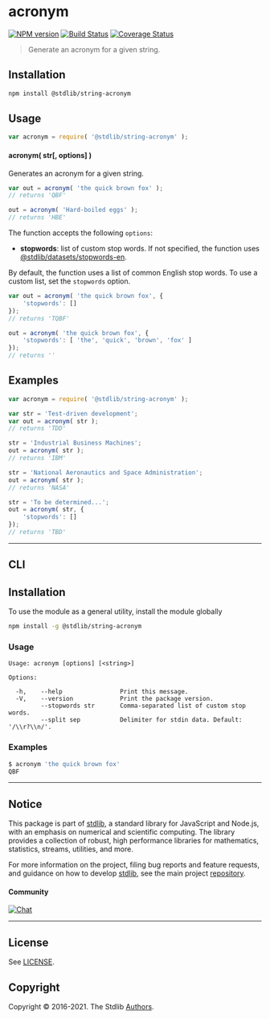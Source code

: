 <!--

@license Apache-2.0

Copyright (c) 2021 The Stdlib Authors.

Licensed under the Apache License, Version 2.0 (the "License");
you may not use this file except in compliance with the License.
You may obtain a copy of the License at

   http://www.apache.org/licenses/LICENSE-2.0

Unless required by applicable law or agreed to in writing, software
distributed under the License is distributed on an "AS IS" BASIS,
WITHOUT WARRANTIES OR CONDITIONS OF ANY KIND, either express or implied.
See the License for the specific language governing permissions and
limitations under the License.

-->

# acronym

[![NPM version][npm-image]][npm-url] [![Build Status][test-image]][test-url] [![Coverage Status][coverage-image]][coverage-url] <!-- [![dependencies][dependencies-image]][dependencies-url] -->

> Generate an acronym for a given string.

<!-- Section to include introductory text. Make sure to keep an empty line after the intro `section` element and another before the `/section` close. -->

<section class="intro">

</section>

<!-- /.intro -->

<!-- Package usage documentation. -->

<section class="installation">

## Installation

```bash
npm install @stdlib/string-acronym
```

</section>

<section class="usage">

## Usage

```javascript
var acronym = require( '@stdlib/string-acronym' );
```

#### acronym( str\[, options] )

Generates an acronym for a given string.

```javascript
var out = acronym( 'the quick brown fox' );
// returns 'QBF'

out = acronym( 'Hard-boiled eggs' );
// returns 'HBE'
```

The function accepts the following `options`:

-   **stopwords**: list of custom stop words. If not specified, the function uses [@stdlib/datasets/stopwords-en][@stdlib/datasets/stopwords-en].

By default, the function uses a list of common English stop words. To use a custom list, set the `stopwords` option.

```javascript
var out = acronym( 'the quick brown fox', {
    'stopwords': []
});
// returns 'TQBF'

out = acronym( 'the quick brown fox', {
    'stopwords': [ 'the', 'quick', 'brown', 'fox' ]
});
// returns ''
```

</section>

<!-- /.usage -->

<!-- Package usage notes. Make sure to keep an empty line after the `section` element and another before the `/section` close. -->

<section class="notes">

</section>

<!-- /.notes -->

<!-- Package usage examples. -->

<section class="examples">

## Examples

<!-- eslint no-undef: "error" -->

```javascript
var acronym = require( '@stdlib/string-acronym' );

var str = 'Test-driven development';
var out = acronym( str );
// returns 'TDD'

str = 'Industrial Business Machines';
out = acronym( str );
// returns 'IBM'

str = 'National Aeronautics and Space Administration';
out = acronym( str );
// returns 'NASA'

str = 'To be determined...';
out = acronym( str, {
    'stopwords': []
});
// returns 'TBD'
```

</section>

<!-- /.examples -->

<!-- Section for describing a command-line interface. -->

* * *

<section class="cli">

## CLI

<section class="installation">

## Installation

To use the module as a general utility, install the module globally

```bash
npm install -g @stdlib/string-acronym
```

</section>

<section class="usage">

### Usage

```text
Usage: acronym [options] [<string>]

Options:

  -h,    --help                Print this message.
  -V,    --version             Print the package version.
         --stopwords str       Comma-separated list of custom stop words.
         --split sep           Delimiter for stdin data. Default: '/\\r?\\n/'.
```

</section>

<!-- /.usage -->

<!-- CLI usage notes. Make sure to keep an empty line after the `section` element and another before the `/section` close. -->

<section class="notes">

</section>

<!-- /.notes -->

<!-- CLI usage examples. -->

<section class="examples">

### Examples

```bash
$ acronym 'the quick brown fox'
QBF
```

</section>

<!-- /.examples -->

</section>

<!-- /.cli -->

<!-- Section to include cited references. If references are included, add a horizontal rule *before* the section. Make sure to keep an empty line after the `section` element and another before the `/section` close. -->

<section class="references">

</section>

<!-- /.references -->

<!-- Section for related `stdlib` packages. Do not manually edit this section, as it is automatically populated. -->

<section class="related">

</section>

<!-- /.related -->

<!-- Section for all links. Make sure to keep an empty line after the `section` element and another before the `/section` close. -->


<section class="main-repo" >

* * *

## Notice

This package is part of [stdlib][stdlib], a standard library for JavaScript and Node.js, with an emphasis on numerical and scientific computing. The library provides a collection of robust, high performance libraries for mathematics, statistics, streams, utilities, and more.

For more information on the project, filing bug reports and feature requests, and guidance on how to develop [stdlib][stdlib], see the main project [repository][stdlib].

#### Community

[![Chat][chat-image]][chat-url]

---

## License

See [LICENSE][stdlib-license].


## Copyright

Copyright &copy; 2016-2021. The Stdlib [Authors][stdlib-authors].

</section>

<!-- /.stdlib -->

<!-- Section for all links. Make sure to keep an empty line after the `section` element and another before the `/section` close. -->

<section class="links">

[npm-image]: http://img.shields.io/npm/v/@stdlib/string-acronym.svg
[npm-url]: https://npmjs.org/package/@stdlib/string-acronym

[test-image]: https://github.com/stdlib-js/string-acronym/actions/workflows/test.yml/badge.svg
[test-url]: https://github.com/stdlib-js/string-acronym/actions/workflows/test.yml

[coverage-image]: https://img.shields.io/codecov/c/github/stdlib-js/string-acronym/main.svg
[coverage-url]: https://codecov.io/github/stdlib-js/string-acronym?branch=main

 <!--

[dependencies-image]: https://img.shields.io/david/stdlib-js/string-acronym.svg
[dependencies-url]: https://david-dm.org/stdlib-js/string-acronym/main

-->

[chat-image]: https://img.shields.io/gitter/room/stdlib-js/stdlib.svg
[chat-url]: https://gitter.im/stdlib-js/stdlib/

[stdlib]: https://github.com/stdlib-js/stdlib

[stdlib-authors]: https://github.com/stdlib-js/stdlib/graphs/contributors

[stdlib-license]: https://raw.githubusercontent.com/stdlib-js/string-acronym/main/LICENSE

[@stdlib/datasets/stopwords-en]: https://github.com/stdlib-js/datasets-stopwords-en

</section>

<!-- /.links -->
